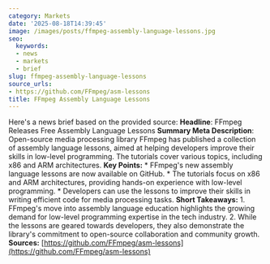 ```yaml
---
category: Markets
date: '2025-08-18T14:39:45'
image: /images/posts/ffmpeg-assembly-language-lessons.jpg
seo:
  keywords:
  - news
  - markets
  - brief
slug: ffmpeg-assembly-language-lessons
source_urls:
- https://github.com/FFmpeg/asm-lessons
title: FFmpeg Assembly Language Lessons
---
```


Here's a news brief based on the provided source:  **Headline**: FFmpeg Releases Free Assembly Language Lessons  **Summary Meta Description**: Open-source media processing library FFmpeg has published a collection of assembly language lessons, aimed at helping developers improve their skills in low-level programming. The tutorials cover various topics, including x86 and ARM architectures.  **Key Points:**  * FFmpeg's new assembly language lessons are now available on GitHub. * The tutorials focus on x86 and ARM architectures, providing hands-on experience with low-level programming. * Developers can use the lessons to improve their skills in writing efficient code for media processing tasks.  **Short Takeaways:**  1. FFmpeg's move into assembly language education highlights the growing demand for low-level programming expertise in the tech industry. 2. While the lessons are geared towards developers, they also demonstrate the library's commitment to open-source collaboration and community growth.  **Sources:** [https://github.com/FFmpeg/asm-lessons](https://github.com/FFmpeg/asm-lessons)